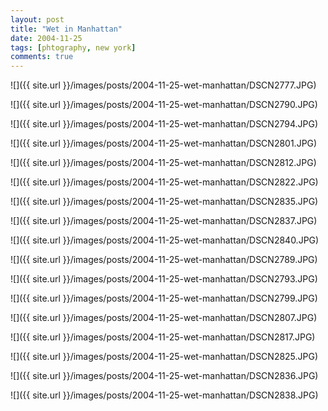 ```yaml
---
layout: post
title: "Wet in Manhattan"
date: 2004-11-25
tags: [phtography, new york]
comments: true
---
```

![]({{ site.url }}/images/posts/2004-11-25-wet-manhattan/DSCN2777.JPG)

![]({{ site.url }}/images/posts/2004-11-25-wet-manhattan/DSCN2790.JPG)

![]({{ site.url }}/images/posts/2004-11-25-wet-manhattan/DSCN2794.JPG)

![]({{ site.url }}/images/posts/2004-11-25-wet-manhattan/DSCN2801.JPG)

![]({{ site.url }}/images/posts/2004-11-25-wet-manhattan/DSCN2812.JPG)

![]({{ site.url }}/images/posts/2004-11-25-wet-manhattan/DSCN2822.JPG)

![]({{ site.url }}/images/posts/2004-11-25-wet-manhattan/DSCN2835.JPG)

![]({{ site.url }}/images/posts/2004-11-25-wet-manhattan/DSCN2837.JPG)

![]({{ site.url }}/images/posts/2004-11-25-wet-manhattan/DSCN2840.JPG)

![]({{ site.url }}/images/posts/2004-11-25-wet-manhattan/DSCN2789.JPG)

![]({{ site.url }}/images/posts/2004-11-25-wet-manhattan/DSCN2793.JPG)

![]({{ site.url }}/images/posts/2004-11-25-wet-manhattan/DSCN2799.JPG)

![]({{ site.url }}/images/posts/2004-11-25-wet-manhattan/DSCN2807.JPG)

![]({{ site.url }}/images/posts/2004-11-25-wet-manhattan/DSCN2817.JPG)

![]({{ site.url }}/images/posts/2004-11-25-wet-manhattan/DSCN2825.JPG)

![]({{ site.url }}/images/posts/2004-11-25-wet-manhattan/DSCN2836.JPG)

![]({{ site.url }}/images/posts/2004-11-25-wet-manhattan/DSCN2838.JPG)

